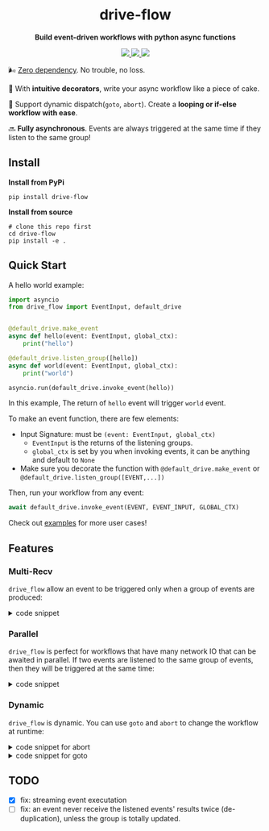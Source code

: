 <div align="center">
  <h1>drive-flow</h1>
  <p><strong>Build event-driven workflows with python async functions</strong></p>
  <p>
    <a href="https://pypi.org/project/drive-flow/" > 
    	<img src="https://img.shields.io/badge/python->=3.9.11-blue">
    </a>
    <a href="https://codecov.io/github/memodb-io/drive-flow" > 
     <img src="https://codecov.io/github/memodb-io/drive-flow/graph/badge.svg?token=T1Q1JB1NGM"/> 
	 </a>
    <a href="https://pypi.org/project/drive-flow/">
      <img src="https://img.shields.io/pypi/v/drive-flow.svg">
    </a>
  </p>
</div>


🌬️ [Zero dependency](./requirements.txt). No trouble, no loss.

🍰 With **intuitive decorators**, write your async workflow like a piece of cake. 

🔄 Support dynamic dispatch(`goto`, `abort`). Create a **looping or if-else workflow with ease**. 

🔜 **Fully asynchronous**. Events are always triggered at the same time if they listen to the same group!





## Install

**Install from PyPi**

```shell
pip install drive-flow
```

**Install from source**

```shell
# clone this repo first
cd drive-flow
pip install -e .
```



## Quick Start

A hello world example:

```python
import asyncio
from drive_flow import EventInput, default_drive


@default_drive.make_event
async def hello(event: EventInput, global_ctx):
    print("hello")

@default_drive.listen_group([hello])
async def world(event: EventInput, global_ctx):
    print("world")

asyncio.run(default_drive.invoke_event(hello))
```

In this example, The return of `hello` event will trigger `world` event.

To make an event function, there are few elements:

* Input Signature: must be `(event: EventInput, global_ctx)`
  * `EventInput` is the returns of the listening groups.
  * `global_ctx` is set by you when invoking events, it can be anything and default to `None`
* Make sure you decorate the function with `@default_drive.make_event` or `@default_drive.listen_group([EVENT,...])`

Then, run your workflow from any event:

```python
await default_drive.invoke_event(EVENT, EVENT_INPUT, GLOBAL_CTX)
```

Check out [examples](./examples) for more user cases!

## Features

### Multi-Recv

`drive_flow` allow an event to be triggered only when a group of events are produced:

<details>
<summary> code snippet</summary>

```python
@default_drive.make_event
async def start(event: EventInput, global_ctx):
    print("start")
    
@default_drive.listen_group([start])
async def hello(event: EventInput, global_ctx):
    return 1


@default_drive.listen_group([start])
async def world(event: EventInput, global_ctx):
    return 2


@default_drive.listen_group([hello, world])
async def adding(event: EventInput, global_ctx):
    results = event.results
    print("adding", hello, world)
    return results[hello.id] + results[world.id]


results = asyncio.run(default_drive.invoke_event(start))
assert results[adding.id] == 3
```
</details>



### Parallel

`drive_flow` is perfect for workflows that have many network IO that can be awaited in parallel. If two events are listened to the same group of events, then they will be triggered at the same time:

<details>
<summary> code snippet</summary>

```python
@default_drive.make_event
async def start(event: EventInput, global_ctx):
    print("start")

@default_drive.listen_group([start])
async def hello(event: EventInput, global_ctx):
    print(datetime.now(), "hello")
    await asyncio.sleep(0.2)
    print(datetime.now(), "hello done")


@default_drive.listen_group([start])
async def world(event: EventInput, global_ctx):
    print(datetime.now(), "world")
    await asyncio.sleep(0.2)
    print(datetime.now(), "world done")


asyncio.run(default_drive.invoke_event(start))
```

</details>



### Dynamic

`drive_flow` is dynamic. You can use `goto` and `abort` to change the workflow at runtime:

<details>
<summary> code snippet for abort</summary>

```python
from drive_flow.dynamic import abort_this

@default_drive.make_event
async def a(event: EventInput, global_ctx):
    return abort_this()

@default_drive.listen_group([a])
async def b(event: EventInput, global_ctx):
    assert False, "should not be called"
    
asyncio.run(default_drive.invoke_event(a))
```

</details>

<details>
<summary> code snippet for goto</summary>

```python
from drive_flow.types import ReturnBehavior
from drive_flow.dynamic import goto_events, abort_this

call_a_count = 0
@default_drive.make_event
async def a(event: EventInput, global_ctx):
    global call_a_count
    if call_a_count == 0:
        assert event is None
    elif call_a_count == 1:
        assert event.behavior == ReturnBehavior.GOTO
        assert event.results == {b.id: 2}
        return abort_this()
    call_a_count += 1
    return 1

@default_drive.listen_group([a])
async def b(event: EventInput, global_ctx):
    return goto_events([a], 2)

@default_drive.listen_group([b])
async def c(event: EventInput, global_ctx):
    assert False, "should not be called"
    
asyncio.run(default_drive.invoke_event(a))
```

</details>



## TODO

- [x] fix: streaming event executation
- [ ] fix: an event never receive the listened events' results twice (de-duplication), unless the group is totally updated.
